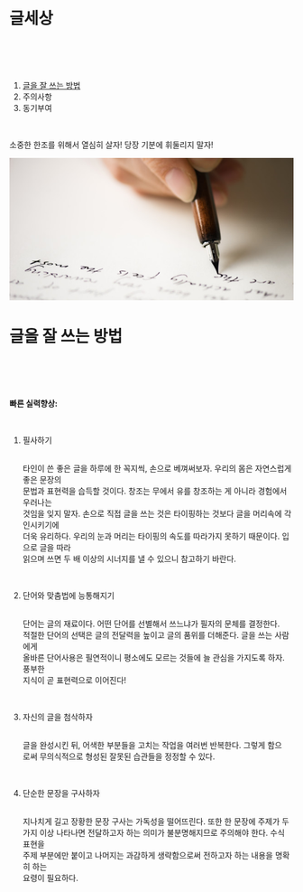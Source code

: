 
<!doctype html>
<html>
<head>
  <title>                        글세상</title>
  <meta charset="utf-8">
</head>
  <body>
    <h1><strong>글세상</strong></h1>
<p style= "margin-top: 90px;">
<ol>
   <li><a href="doggy file.html">글을 잘 쓰는 방법</a></li>
   <li>주의사항</li>
   <li>동기부여</li>
</ol>
   <br>
   <p>소중한 한조를 위해서 열심히 살자! 당장 기분에 휘둘리지 말자!</p>
<img src="writing.jpeg">
</body>
</html>

<!doctype html>
<html>
<head>
<title>글을 잘 쓰는 방법</title>
<meta charset="utf-8">
</head>

<body>
  <h1>글을 잘 쓰는 방법</h1>
  <p style= "margin-top: 90px;">
    <strong>빠른 실력향상:</strong></p>
      <br>
      <ol><li>필사하기</li>
        <p style= "margin-top: 30px;">
        타인이 쓴 좋은 글을 하루에 한 꼭지씩, 손으로 베껴써보자. 우리의 몸은 자연스럽게 좋은 문장의
          <br>문법과 표현력을 습득할 것이다. 창조는 무에서 유를 창조하는 게 아니라 경험에서 우러나는
          <br>것임을 잊지 말자. 손으로 직접 글을 쓰는 것은 타이핑하는 것보다 글을 머리속에 각인시키기에
          <br>더욱 유리하다. 우리의 눈과 머리는 타이핑의 속도를 따라가지 못하기 때문이다. 입으로 글을 따라
          <br>읽으며 쓰면 두 배 이상의 시너지를 낼 수 있으니 참고하기 바란다.</p>
            <p style= "margin-top: 45px;">
              <li>단어와 맞춤법에 능통해지기</li></p>
              <p style= "margin-top: 30px;">
                단어는 글의 재료이다. 어떤 단어를 선별해서 쓰느냐가 필자의 문체를 결정한다.
                  <br>적절한 단어의 선택은 글의 전달력을 높이고 글의 품위를 더해준다. 글을 쓰는 사람에게
                  <br>올바른 단어사용은 필연적이니 평소에도 모르는 것들에 늘 관심을 가지도록 하자. 풍부한
                  <br>지식이 곧 표현력으로 이어진다!</p>
                    <p style= "margin-top: 45px;">
                      <li>자신의 글을 첨삭하자</li></p>
                      <p style= "margin-top: 30px;">
                        글을 완성시킨 뒤, 어색한 부분들을 고치는 작업을 여러번 반복한다. 그렇게 함으
                          <br>로써 무의식적으로 형성된 잘못된 습관들을 정정할 수 있다.</p>
                          <p style= "margin-top: 45px;">
                            <li>단순한 문장을 구사하자</li></p>
                            <p style= "margin-top: 30px;">
                              지나치게 길고 장황한 문장 구사는 가독성을 떨어뜨린다. 또한 한 문장에 주제가 두
                                <br>가지 이상 나타나면 전달하고자 하는 의미가 불분명해지므로 주의해야 한다. 수식 표현을
                                <br>주제 부분에만 붙이고 나머지는 과감하게 생략함으로써 전하고자 하는 내용을 명확히 하는
                                <br>요령이 필요하다.</p>
                              </ol>
                              </body>
                              </html>
